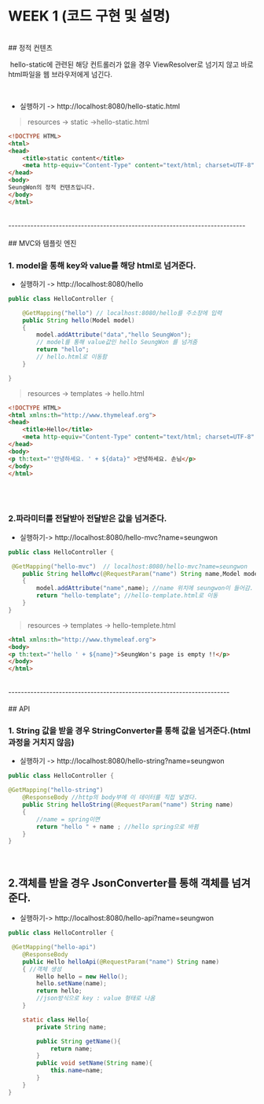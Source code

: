 # WEEK 1 (코드 구현 및 설명)
</br>
## 정적 컨텐츠



</br>

&nbsp;hello-static에 관련된 해당 컨트롤러가 없을 경우 ViewResolver로 넘기지 않고 바로 html파일을 웹 브라우저에게 넘긴다.

</br>

* 실행하기 -> http://localhost:8080/hello-static.html

> resources -> static ->hello-static.html

```html
<!DOCTYPE HTML>
<html>
<head>
    <title>static content</title>
    <meta http-equiv="Content-Type" content="text/html; charset=UTF-8" />
</head>
<body>
SeungWon의 정적 컨텐츠입니다.
</body>
</html>
```
</br>
---------------------------------------------------------------------------
</br></br>
## MVC와 템플릿 엔진

</br>


### 1. model을 통해 key와 value를 해당 html로 넘겨준다.
- 실행하기 -> http://localhost:8080/hello

```java
public class HelloController {

    @GetMapping("hello") // localhost:8080/hello를 주소창에 입력
    public String hello(Model model)
    {
        model.addAttribute("data","hello SeungWon");
        // model를 통해 value값인 hello SeungWon 를 넘겨줌
        return "hello";
        // hello.html로 이동함
    }

}

```
> resources -> templates -> hello.html

```html
<!DOCTYPE HTML>
<html xmlns:th="http://www.thymeleaf.org">
<head>
    <title>Hello</title>
    <meta http-equiv="Content-Type" content="text/html; charset=UTF-8" />
</head>
<body>
<p th:text="'안녕하세요. ' + ${data}" >안녕하세요. 손님</p>
</body>
</html>
```
</br></br>
### 2.파라미터를 전달받아 전달받은 값을 넘겨준다.

 * 실행하기-> http://localhost:8080/hello-mvc?name=seungwon

```java
public class HelloController {

 @GetMapping("hello-mvc")  // localhost:8080/hello-mvc?name=seungwon
    public String helloMvc(@RequestParam("name") String name,Model model)
    {
        model.addAttribute("name",name); //name 위치에 seungwon이 들어감.
        return "hello-template"; //hello-template.html로 이동
    }
}
```

> resources -> templates -> hello-templete.html

```html
<html xmlns:th="http://www.thymeleaf.org">
<body>
<p th:text="'hello ' + ${name}">SeungWon's page is empty !!</p>
</body>
</html>
```
</br>
----------------------------------------------------------------------
</br></br>
## API


### 1. String 값을 받을 경우 StringConverter를 통해 값을 넘겨준다.(html 과정을 거치지 않음)

* 실행하기 -> http://localhost:8080/hello-string?name=seungwon
```java
public class HelloController {

@GetMapping("hello-string") 
    @ResponseBody //http의 body부에 이 데이터를 직접 넣겠다.
    public String helloString(@RequestParam("name") String name)
    {
        //name = spring이면
        return "hello " + name ; //hello spring으로 바뀜
    }
}
```


</br>

## 2.객체를 받을 경우 JsonConverter를 통해 객체를 넘겨준다.

* 실행하기-> http://localhost:8080/hello-api?name=seungwon

```java
public class HelloController {

 @GetMapping("hello-api")
    @ResponseBody
    public Hello helloApi(@RequestParam("name") String name)
    { //객체 생성
        Hello hello = new Hello();
        hello.setName(name);
        return hello;
        //json방식으로 key : value 형태로 나옴
    }

    static class Hello{
        private String name;

        public String getName(){
            return name;
        }
        public void setName(String name){
            this.name=name;
        }
    }
}
```






